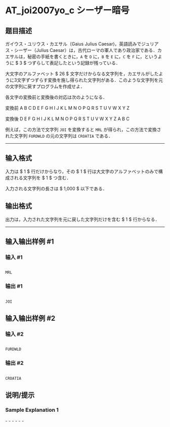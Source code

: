 # AT_joi2007yo_c シーザー暗号

## 题目描述

[problemUrl]: https://atcoder.jp/contests/joi2007yo/tasks/joi2007yo_c

ガイウス・ユリウス・カエサル（Gaius Julius Caesar)，英語読みでジュリアス・シーザー（Julius Caesar）は，古代ローマの軍人であり政治家である．カエサルは，秘密の手紙を書くときに，`A` を `D` に，`B` を `E` に，`C` を `F` に，というように $ 3 $ つずらして表記したという記録が残っている．

大文字のアルファベット $ 26 $ 文字だけからなる文字列を，カエサルがしたように3文字ずつずらす変換を施し得られた文字列がある．このような文字列を元の文字列に戻すプログラムを作成せよ．

各文字の変換前と変換後の対応は次のようになる．  
変換前 A B C D E F G H I J K L M N O P Q R S T U V W X Y Z  
変換後 D E F G H I J K L M N O P Q R S T U V W X Y Z A B C

例えば，この方法で文字列 `JOI` を変換すると `MRL` が得られ，この方法で変換された文字列 `FURDWLD` の元の文字列は `CROATIA` である．

- - - - - -

## 输入格式

入力は $ 1 $ 行だけからなり，その $ 1 $ 行は大文字のアルファベットのみで構成される文字列を $ 1 $ つ含む．

入力される文字列の長さは $ 1\,000 $ 以下である．

## 输出格式

出力は，入力された文字列を元に戻した文字列だけを含む $ 1 $ 行からなる．

- - - - - -

## 输入输出样例 #1

### 输入 #1

```
MRL
```

### 输出 #1

```
JOI
```

## 输入输出样例 #2

### 输入 #2

```
FURDWLD
```

### 输出 #2

```
CROATIA
```

## 说明/提示

### Sample Explanation 1

\- - - - - -